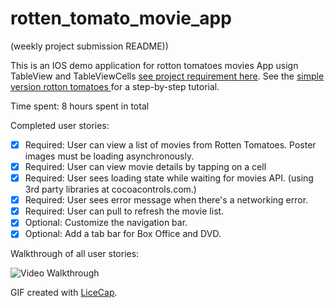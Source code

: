 rotten_tomato_movie_app
=======================

(weekly project submission README))

This is an IOS demo application for rotton tomatoes movies App usign TableView and TableViewCells [see project requirement here](http://courses.codepath.com/courses/intro_to_ios/week/1#!assignment). See the [simple version rotton tomatoes ](http://vimeo.com/105842473) for a step-by-step tutorial.

Time spent: 8 hours spent in total

Completed user stories:
 * [x] Required: User can view a list of movies from Rotten Tomatoes. Poster images must be loading asynchronously.
 * [x] Required: User can view movie details by tapping on a cell
 * [x] Required: User sees loading state while waiting for movies API. (using 3rd party libraries at cocoacontrols.com.)
 * [x] Required: User sees error message when there's a networking error.
 * [x] Required: User can pull to refresh the movie list.
 * [x] Optional: Customize the navigation bar.
 * [x] Optional: Add a tab bar for Box Office and DVD.

Walkthrough of all user stories:

![Video Walkthrough](demo_3.gif)


GIF created with [LiceCap](http://www.cockos.com/licecap/).
